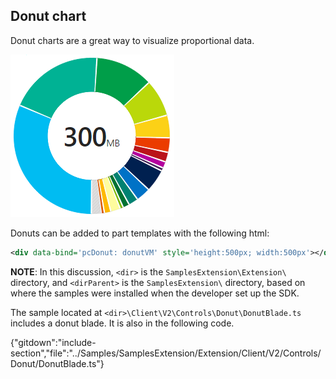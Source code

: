 
## Donut chart

Donut charts are a great way to visualize proportional data.

![alt-text](../media/portalfx-ui-concepts/donut.png "Donut")

Donuts can be added to part templates with the following html:

```xml
<div data-bind='pcDonut: donutVM' style='height:500px; width:500px'></div>
```

**NOTE**: In this discussion, `<dir>` is the `SamplesExtension\Extension\` directory, and  `<dirParent>`  is the `SamplesExtension\` directory, based on where the samples were installed when the developer set up the SDK. 

The sample located at `<dir>\Client\V2\Controls\Donut\DonutBlade.ts` includes a donut blade. It is also in the following code.

{"gitdown":"include-section","file":"../Samples/SamplesExtension/Extension/Client/V2/Controls/Donut/DonutBlade.ts"} 

<!-- TODO:  Determine why the previous sample, ViewModels\DonutViewModels.ts, no longer exists in what is shipped with the SDK. Also  determine whether the previous xml is still relevant, or if there is a better sample.
-->